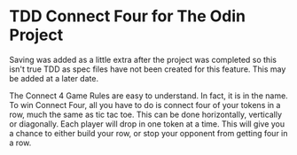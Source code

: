 # TDD Connect Four for The Odin Project
Saving was added as a little extra after the project was completed so this isn't true TDD as spec files have not been created for this feature. This may be added at a later date.

The Connect 4 Game Rules are easy to understand. In fact, it is in the name. To win Connect Four, all you have to do is connect four of your tokens in a row, much the same as tic tac toe. This can be done horizontally, vertically or diagonally. Each player will drop in one token at a time. This will give you a chance to either build your row, or stop your opponent from getting four in a row.
